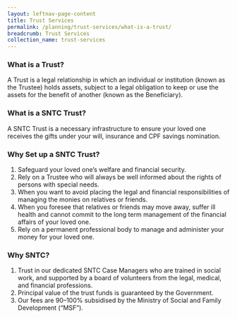 ```yaml
---
layout: leftnav-page-content
title: Trust Services
permalink: /planning/trust-services/what-is-a-trust/
breadcrumb: Trust Services
collection_name: trust-services
---
```

    
### **What is a Trust?**

A Trust is a legal relationship in which an individual or institution (known as the Trustee) holds assets, subject to a legal obligation to keep or use the assets for the benefit of another (known as the Beneficiary).

### **What is a SNTC Trust?**

A SNTC Trust is a necessary infrastructure to ensure your loved one receives the gifts under your will, insurance and CPF savings nomination.

### **Why Set up a SNTC Trust?**

1. Safeguard your loved one’s welfare and financial security.
2. Rely on a Trustee who will always be well informed about the rights of persons with special needs.
3. When you want to avoid placing the legal and financial responsibilities of managing the monies on relatives or friends.
4. When you foresee that relatives or friends may move away, suffer ill health and cannot commit to the long term management of the financial affairs of your loved one.
5. Rely on a permanent professional body to manage and administer your money for your loved one.

### **Why SNTC?**

1. Trust in our dedicated SNTC Case Managers who are trained in social work, and supported by a board of volunteers from the legal, medical, and financial professions.
2. Principal value of the trust funds is guaranteed by the Government.
3. Our fees are 90–100% subsidised by the Ministry of Social and Family Development (“MSF”).
